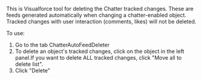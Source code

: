This is Visualforce tool for deleting the Chatter tracked changes. These are feeds generated automatically when changing a chatter-enabled object.
Tracked changes with user interaction (comments, likes) will not be deleted.

To use:
1. Go to the tab ChatterAutoFeedDeleter
2. To delete an object's tracked changes, click on the object in the left panel.If you want to delete ALL tracked changes, click "Move all to delete list".
3. Click "Delete"
